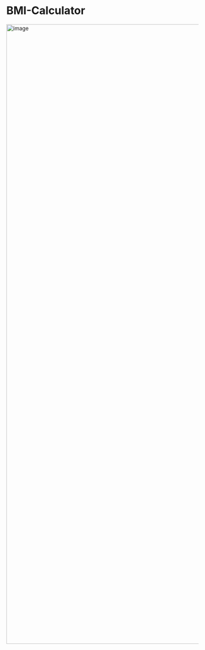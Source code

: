 # BMI-Calculator

<img width="2988" height="1626" alt="image" src="https://github.com/user-attachments/assets/0a4c1019-2343-472c-9525-a7fb175d786c" />
